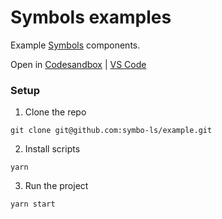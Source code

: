 # Symbols examples
Example [Symbols](https://symbols.app/tutorial/default) components.

Open in [Codesandbox](https://go.symbo.ls/example-codesandbox) | [VS Code](https://go.symbo.ls/example-vscode)

### Setup

1. Clone the repo
```
git clone git@github.com:symbo-ls/example.git
```

2. Install scripts
```
yarn
```

3. Run the project
```
yarn start
```
